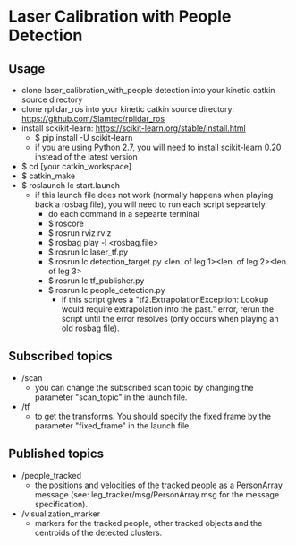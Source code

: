 Laser Calibration with People Detection
===========

Usage
-------------------
- clone laser_calibration_with_people detection into your kinetic catkin source directory
- clone rplidar_ros into your kinetic catkin source directory: https://github.com/Slamtec/rplidar_ros
- install sckikit-learn: https://scikit-learn.org/stable/install.html
  - $ pip install -U scikit-learn
  - if you are using Python 2.7, you will need to install scikit-learn 0.20 instead of the latest version
- $ cd [your catkin_workspace]
- $ catkin_make
- $ roslaunch lc start.launch
  - if this launch file does not work (normally happens when playing back a rosbag file), you will need to run each script sepeartely. 
    - do each command in a sepearte terminal
    - $ roscore
    - $ rosrun rviz rviz
    - $ rosbag play -l <rosbag.file>
    - $ rosrun lc laser_tf.py
    - $ rosrun lc detection_target.py <len. of leg 1><len. of leg 2><len. of leg 3><radius of target>
    - $ rosrun lc tf_publisher.py
    - $ rosrun lc people_detection.py
      - if this script gives a "tf2.ExtrapolationException: Lookup would require extrapolation into the past." error, rerun the script until the error resolves (only occurs when playing an old rosbag file).  

Subscribed topics
-------------------
- /scan
    - you can change the subscribed scan topic by changing the parameter "scan_topic" in the launch file.
- /tf
    - to get the transforms. You should specify the fixed frame by the parameter "fixed_frame" in the launch file.


Published topics
-------------------
- /people_tracked
    - the positions and velocities of the tracked people as a PersonArray message (see: leg_tracker/msg/PersonArray.msg for the message specification).
- /visualization_marker
    - markers for the tracked people, other tracked objects and the centroids of the detected clusters.
